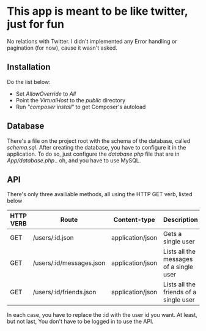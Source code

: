 # This app is meant to be like twitter, just for fun
No relations with Twitter. I didn't implemented any Error handling or pagination (for now), cause it wasn't asked.

## Installation
Do the list below:

* Set *AllowOverride* to *All*
* Point the *VirtualHost* to the *public* directory
* Run *"composer install"* to get Composer's autoload

## Database
There's a file on the project root with the schema of the database, called *schema.sql*. After creating the database, you have to configure it in the application. To do so, just configure the *database.php* file that are in *App/database.php*.. oh, and you have to use MySQL.

## API
There's only three availiable methods, all using the HTTP GET verb, listed below

HTTP VERB | Route | Content-type | Description
--- | --- | --- | ---
GET | /users/:id.json | application/json | Gets a single user
GET | /users/:id/messages.json | application/json | Lists all the messages of a single user
GET | /users/:id/friends.json | application/json | Lists all the friends of a single user

In each case, you have to replace the :id with the user id you want. At least, but not last, You don't have to be logged in to use the API.
